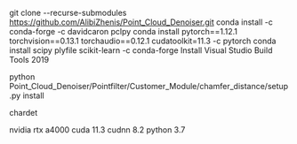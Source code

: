 git clone --recurse-submodules https://github.com/AlibiZhenis/Point_Cloud_Denoiser.git
conda install -c conda-forge -c davidcaron pclpy
conda install pytorch==1.12.1 torchvision==0.13.1 torchaudio==0.12.1 cudatoolkit=11.3 -c pytorch
conda install scipy plyfile scikit-learn -c conda-forge
Install Visual Studio Build Tools 2019

python Point_Cloud_Denoiser/Pointfilter/Customer_Module/chamfer_distance/setup.py install


chardet


nvidia rtx a4000
cuda 11.3
cudnn 8.2
python 3.7